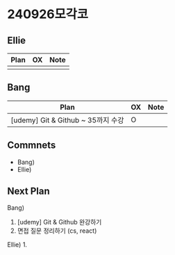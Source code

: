# 240926모각코

## Ellie

| Plan                 | OX  | Note |
| -------------------- | --- | ---- |
|                      |     |      |

## Bang

| Plan                  | OX  | Note |
| --------------------- | --- | ---- |
| [udemy] Git & Github  ~ 35까지 수강 |  O    |      |

## Commnets

- Bang)
- Ellie)

## Next Plan

Bang)
1. [udemy] Git & Github 완강하기
2. 면접 질문 정리하기 (cs, react)

Ellie)
1. 

